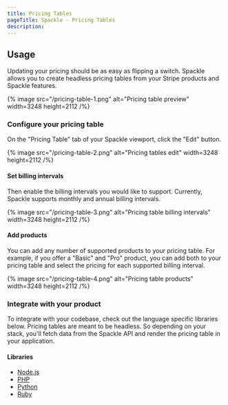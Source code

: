 ```yaml
---
title: Pricing Tables
pageTitle: Spackle - Pricing Tables
description:
---
```


## Usage

Updating your pricing should be as easy as flipping a switch. Spackle allows you to create headless pricing tables from your Stripe products and Spackle features.

{% image src="/pricing-table-1.png" alt="Pricing table preview" width=3248 height=2112 /%}

### Configure your pricing table

On the "Pricing Table" tab of your Spackle viewport, click the "Edit" button.

{% image src="/pricing-table-2.png" alt="Pricing tables edit" width=3248 height=2112 /%}

#### Set billing intervals

Then enable the billing intervals you would like to support. Currently, Spackle supports monthly and annual billing intervals.

{% image src="/pricing-table-3.png" alt="Pricing table billing intervals" width=3248 height=2112 /%}

#### Add products

You can add any number of supported products to your pricing table. For example, if you offer a "Basic" and "Pro" product, you can add both to your pricing table and select the pricing for each supported billing interval.

{% image src="/pricing-table-4.png" alt="Pricing table products" width=3248 height=2112 /%}

### Integrate with your product

To integrate with your codebase, check out the language specific libraries below. Pricing tables are meant to be headless. So depending on your stack, you'll fetch data from the Spackle API and render the pricing table in your application.

#### Libraries

* [Node.js](/node)
* [PHP](/php)
* [Python](/python)
* [Ruby](/ruby)